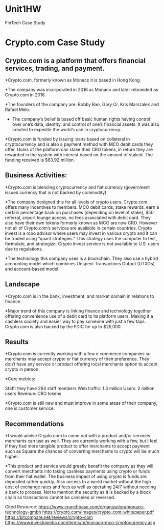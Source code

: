 # Unit1HW
FinTech Case Study
# Crypto.com Case Study

## Crypto.com is a platform that offers financial services, trading, and payment. 

*Crypto.com, formerly known as Monaco it is based in Hong Kong.

*The company was incorporated in 2016 as Monaco and later rebranded as Crypto.com in 2018.

*The founders of the company are: Bobby Bao, Gary Or, Kris Marszalek and Rafael Melo.

* The company’s belief is based off basic human rights having control over one’s data, identity, and control of one’s financial assets. It was also created to expedite the world’s use in cryptocurrency.

*Crypto.com is funded by issuing loans based on collateral in cryptocurrency and is also a payment method with MCO debit cards they offer. Users of the platform can stake their CRO tokens, in return they are rewarded in the system with interest based on the amount of staked. The funding received is $63.92 million. 

## Business Activities:

*Crypto.com is blending cryptocurrency and fiat currency (government issued currency that is not backed by commodity).

*The company designed this for all levels of crypto users. Crypto.com offers many incentives to members. MCO debit cards, stake rewards, earn a certain percentage back on purchases (depending on level of stake), $50 referral, airport lounge access, no fees associated with debit card. They also have their own tokens formerly known as MCO are now CRO. However not all of Crypto.com’s services are available in certain countries. Crypto invest is a robo advisor where users may invest in various crypto and it can be traded using “quant strategies.” This strategy uses the computer to test, formulate, and strategize. Crypto invest service is not available to U.S. users due to regulations.

*The technology this company uses is a blockchain. They also use a hybrid accounting model which combines Unspent Transactions Output (UTXOs) and account-based model.

## Landscape

*Crypto.com is in the bank, investment, and market domain in relations to finance. 

*Major trend of this company is linking finance and technology together offering convenience use of a debit card to its platform users. Making it a cashless society and easier way to pay someone with just a few taps. Crypto.com is also backed by the FDIC for up to $25,000.


## Results

*Crypto.com is currently working with a few e commerce companies so merchants may accept crypto or fiat currency of their preference. They don’t have any service or product offering local merchants option to accept crypto in person. 

*Core metrics:

Staff: they have 294 staff members
Web traffic: 1.3 million
Users: 2 million users 
Revenue: CRO tokens

*Crypto.com is still new and must improve in some areas of their company, one is customer service. 

## Recommendations

*I would advise Crypto.com to come out with a product and/or services merchants can use as well. They are currently working with a few, but I feel if they had more tangible product to offer merchants to accept payment such as Square the chances of converting merchants to crypto will be much higher.

*This product and service would greatly benefit the company as they will convert merchants into taking cashless payments using crypto or funds from their fiat wallet. The business impact of using crypto is funds are deposited rather quickly. Also access to a world market without the high cost of exchange rates and fees as well as operating 24/7 without needing a bank to process. Not to mention the security as it is backed by a block chain so transactions cannot be canceled or reversed.

Cited Resource:
https://www.crunchbase.com/organization/monaco-technology-gmbh
https://crypto.com/images/crypto_com_whitepaper.pdf
https://bitcompare.net/reviews/crypto-com
https://www.investopedia.com/terms/m/monaco-mco-cryptocurrency.asp
